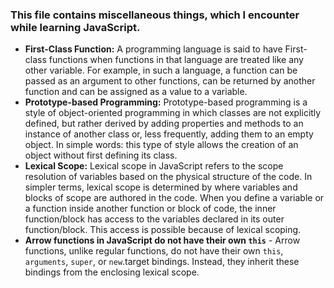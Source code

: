 ### This file contains miscellaneous things, which I encounter while learning JavaScript.

- **First-Class Function:** A programming language is said to have First-class functions when functions in that language are treated like any other variable. For example, in such a language, a function can be passed as an argument to other functions, can be returned by another function and can be assigned as a value to a variable.
- **Prototype-based Programming:** Prototype-based programming is a style of object-oriented programming in which classes are not explicitly defined, but rather derived by adding properties and methods to an instance of another class or, less frequently, adding them to an empty object. In simple words: this type of style allows the creation of an object without first defining its class.
- **Lexical Scope:** Lexical scope in JavaScript refers to the scope resolution of variables based on the physical structure of the code. In simpler terms, lexical scope is determined by where variables and blocks of scope are authored in the code.
  When you define a variable or a function inside another function or block of code, the inner function/block has access to the variables declared in its outer function/block. This access is possible because of lexical scoping.
- **Arrow functions in JavaScript do not have their own `this`** - Arrow functions, unlike regular functions, do not have their own `this`, `arguments`, `super`, or `new`.target bindings. Instead, they inherit these bindings from the enclosing lexical scope.
